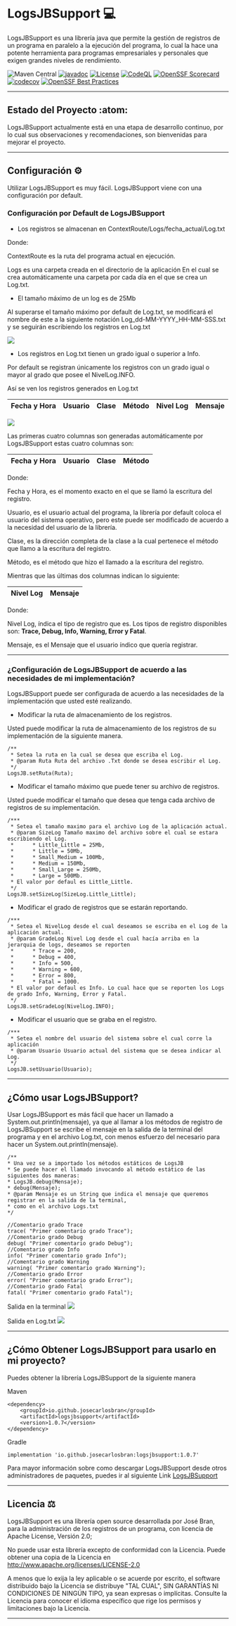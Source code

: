# LogsJBSupport :computer:

LogsJBSupport es una librería java que permite la gestión de
registros de un programa en paralelo a la ejecución
del programa, lo cual la hace una potente herramienta para programas empresariales y personales
que exigen grandes niveles de rendimiento.

![Maven Central](https://img.shields.io/maven-central/v/io.github.josecarlosbran/logsjbsupport?logo=apachemaven&logoColor=%23C71A36&color=blue&link=https%3A%2F%2Fcentral.sonatype.com%2Fsearch%3Fq%3D%26namespace%3Dio.github.josecarlosbran%26name%logsjbsupport)
[![javadoc](https://javadoc.io/badge2/io.github.josecarlosbran/logsjbsupport/javadoc.svg)](https://javadoc.io/doc/io.github.josecarlosbran/logsjbsupport)
[![License](https://img.shields.io/badge/Licence-Apache%202.0-blue.svg)](LICENSE.md)
[![CodeQL](https://github.com/Jbranadev/LogsJBSupport/actions/workflows/codeql.yml/badge.svg)](https://github.com/Jbranadev/LogsJBSupport/actions/workflows/codeql.yml)
[![OpenSSF Scorecard](https://api.securityscorecards.dev/projects/github.com/Jbranadev/LogsJBSupport/badge)](https://securityscorecards.dev/viewer/?uri=github.com/Jbranadev/LogsJBSupport)
[![codecov](https://codecov.io/gh/Jbranadev/LogsJBSupport/graph/badge.svg?token=sfWzoza3q1)](https://codecov.io/gh/Jbranadev/LogsJBSupport)
[![OpenSSF Best Practices](https://www.bestpractices.dev/projects/7812/badge)](https://www.bestpractices.dev/projects/7812)
* * *

## Estado del Proyecto :atom:

LogsJBSupport actualmente está en una etapa de desarrollo continuo, por lo cual sus observaciones y recomendaciones,
son bienvenidas para mejorar el proyecto.
***

## Configuración :gear:

Utilizar LogsJBSupport es muy fácil. LogsJBSupport viene con una configuración por default.

### Configuración por Default de LogsJBSupport

- Los registros se almacenan en ContextRoute/Logs/fecha_actual/Log.txt

Donde:

ContextRoute es la ruta del programa actual en ejecución.

Logs es una carpeta creada en el directorio de la aplicación
En el cual se crea automáticamente una carpeta por cada día en el que se crea un Log.txt.

- El tamaño máximo de un log es de 25Mb

Al superarse el tamaño máximo por default de Log.txt, se modificará el nombre de este a la siguiente notación
Log_dd-MM-YYYY_HH-MM-SSS.txt y se seguirán escribiendo los registros en Log.txt

![](Imagenes/notacion_logs.png)

- Los registros en Log.txt tienen un grado igual o superior a Info.

Por default se registran únicamente los registros con un grado igual o mayor al grado que posee el NivelLog.INFO.

Así se ven los registros generados en Log.txt

| Fecha y Hora | Usuario | Clase | Método | Nivel Log | Mensaje |
|--------------|---------|-------|--------|-----------|---------|

![](Imagenes/Registros_Log_txt.png)

Las primeras cuatro columnas son generadas automáticamente por LogsJBSupport
estas cuatro columnas son:

| Fecha y Hora | Usuario | Clase | Método |
|--------------|---------|-------|--------|

Donde:

Fecha y Hora, es el momento exacto en el que se llamó la escritura del registro.

Usuario, es el usuario actual del programa, la librería por default coloca el usuario del sistema operativo, pero este
puede
ser modificado de acuerdo a la necesidad del usuario de la librería.

Clase, es la dirección completa de la clase a la cual pertenece el método que llamo a la escritura del registro.

Método, es el método que hizo el llamado a la escritura del registro.

Mientras que las últimas dos columnas indican lo siguiente:

| Nivel Log | Mensaje |
|-----------|---------|

Donde:

Nivel Log, índica el tipo de registro que es. Los tipos de registro disponibles son: **Trace, Debug, Info, Warning,
Error y Fatal**.

Mensaje, es el Mensaje que el usuario índico que quería registrar.
***

### ¿Configuración de LogsJBSupport de acuerdo a las necesidades de mi implementación?

LogsJBSupport puede ser configurada de acuerdo a las necesidades de la implementación que usted esté realizando.

- Modificar la ruta de almacenamiento de los registros.

Usted puede modificar la ruta de almacenamiento de los registros de su implementación de la siguiente manera.

~~~
/**
 * Setea la ruta en la cual se desea que escriba el Log.
 * @param Ruta Ruta del archivo .Txt donde se desea escribir el Log.
 */
LogsJB.setRuta(Ruta);
~~~

- Modificar el tamaño máximo que puede tener su archivo de registros.

Usted puede modificar el tamaño que desea que tenga cada archivo de registros de su implementación.

~~~
/***
 * Setea el tamaño maximo para el archivo Log de la aplicación actual.
 * @param SizeLog Tamaño maximo del archivo sobre el cual se estara escribiendo el Log.
 *      * Little_Little = 25Mb,
 *      * Little = 50Mb,
 *      * Small_Medium = 100Mb,
 *      * Medium = 150Mb,
 *      * Small_Large = 250Mb,
 *      * Large = 500Mb.
 * El valor por defaul es Little_Little.
 */
LogsJB.setSizeLog(SizeLog.Little_Little);
~~~

- Modificar el grado de registros que se estarán reportando.

~~~
/***
 * Setea el NivelLog desde el cual deseamos se escriba en el Log de la aplicación actual.
 * @param GradeLog Nivel Log desde el cual hacía arriba en la jerarquia de logs, deseamos se reporten
 *      * Trace = 200,
 *      * Debug = 400,
 *      * Info = 500,
 *      * Warning = 600,
 *      * Error = 800,
 *      * Fatal = 1000.
 * El valor por defaul es Info. Lo cual hace que se reporten los Logs de grado Info, Warning, Error y Fatal.
 */
LogsJB.setGradeLog(NivelLog.INFO);
~~~

- Modificar el usuario que se graba en el registro.

~~~
/***
 * Setea el nombre del usuario del sistema sobre el cual corre la aplicación
 * @param Usuario Usuario actual del sistema que se desea indicar al Log.
 */
LogsJB.setUsuario(Usuario);
~~~

* * *

## ¿Cómo usar LogsJBSupport?

Usar LogsJBSupport es más fácil que hacer un llamado a System.out.println(mensaje), ya que al llamar a los métodos de
registro
de LogsJBSupport se escribe el mensaje en la salida de la terminal del programa y en el archivo Log.txt, con menos
esfuerzo del necesario
para hacer un System.out.println(mensaje).

~~~
/**
* Una vez se a importado los métodos estáticos de LogsJB
* Se puede hacer el llamado invocando al método estático de las siguientes dos maneras:
* LogsJB.debug(Mensaje);
* debug(Mensaje);
* @param Mensaje es un String que indica el mensaje que queremos registrar en la salida de la terminal,
* como en el archivo Logs.txt
*/
 
//Comentario grado Trace
trace( "Primer comentario grado Trace");
//Comentario grado Debug
debug( "Primer comentario grado Debug");
//Comentario grado Info
info( "Primer comentario grado Info");
//Comentario grado Warning
warning( "Primer comentario grado Warning");
//Comentario grado Error
error( "Primer comentario grado Error");
//Comentario grado Fatal
fatal( "Primer comentario grado Fatal"); 
~~~

Salida en la terminal
![](Imagenes/Terminal_output.png)

Salida en Log.txt
![](Imagenes/Txt_output.png)


* * *

## ¿Cómo Obtener LogsJBSupport para usarlo en mi proyecto?

Puedes obtener la librería LogsJBSupport de la siguiente manera

Maven

~~~
<dependency>
    <groupId>io.github.josecarlosbran</groupId>
    <artifactId>logsjbsupport</artifactId>
    <version>1.0.7</version>
</dependency>
~~~

Gradle

~~~
implementation 'io.github.josecarlosbran:logsjbsupport:1.0.7'
~~~

Para mayor información sobre como descargar LogsJBSupport desde otros
administradores de paquetes, puedes ir al siguiente Link
[LogsJBSupport](https://search.maven.org/artifact/io.github.josecarlosbran/LogsJBSupport)

***

## Licencia :balance_scale:

LogsJBSupport es una librería open source desarrollada por José Bran, para la administración
de los registros de un programa, con licencia de Apache License, Versión 2.0;

No puede usar esta librería excepto de conformidad con la Licencia.
Puede obtener una copia de la Licencia en http://www.apache.org/licenses/LICENSE-2.0

A menos que lo exija la ley aplicable o se acuerde por escrito, el software
distribuido bajo la Licencia se distribuye "TAL CUAL",
SIN GARANTÍAS NI CONDICIONES DE NINGÚN TIPO, ya sean expresas o implícitas.
Consulte la Licencia para conocer el idioma específico que rige los permisos y
limitaciones bajo la Licencia.

***
